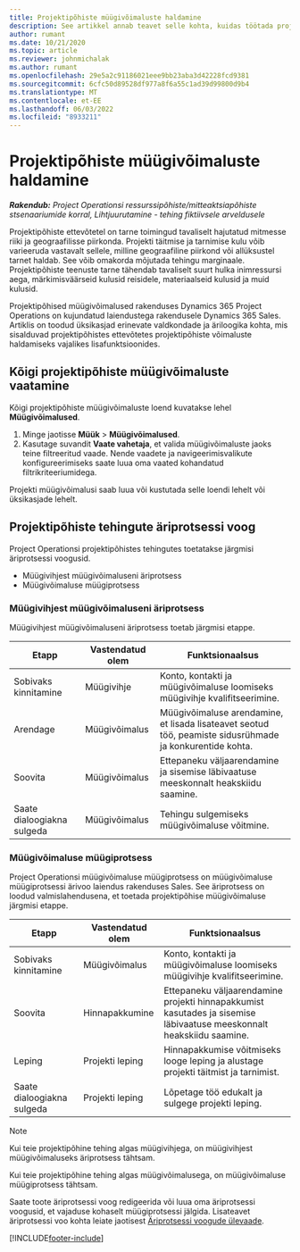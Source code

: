 ```yaml
---
title: Projektipõhiste müügivõimaluste haldamine
description: See artikkel annab teavet selle kohta, kuidas töötada projektidega seotud võimalustega.
author: rumant
ms.date: 10/21/2020
ms.topic: article
ms.reviewer: johnmichalak
ms.author: rumant
ms.openlocfilehash: 29e5a2c91186021eee9bb23aba3d42228fcd9381
ms.sourcegitcommit: 6cfc50d89528df977a8f6a55c1ad39d99800d9b4
ms.translationtype: MT
ms.contentlocale: et-EE
ms.lasthandoff: 06/03/2022
ms.locfileid: "8933211"
---
```

# <a name="manage-project-based-opportunities"></a>Projektipõhiste müügivõimaluste haldamine

_**Rakendub:** Project Operationsi ressurssipõhiste/mitteaktsiapõhiste stsenaariumide korral,  Lihtjuurutamine - tehing fiktiivsele arveldusele_

Projektipõhiste ettevõtetel on tarne toimingud tavaliselt hajutatud mitmesse riiki ja geograafilisse piirkonda. Projekti täitmise ja tarnimise kulu võib varieeruda vastavalt sellele, milline geograafiline piirkond või allüksustel tarnet haldab. See võib omakorda mõjutada tehingu marginaale. Projektipõhiste teenuste tarne tähendab tavaliselt suurt hulka inimressursi aega, märkimisväärseid kulusid reisidele, materiaalseid kulusid ja muid kulusid.

Projektipõhised müügivõimalused rakenduses Dynamics 365 Project Operations on kujundatud laiendustega rakendusele Dynamics 365 Sales. Artiklis on toodud üksikasjad erinevate valdkondade ja äriloogika kohta, mis sisalduvad projektipõhistes ettevõtetes projektipõhiste võimaluste haldamiseks vajalikes lisafunktsioonides.

## <a name="view-all-project-based-opportunities"></a>Kõigi projektipõhiste müügivõimaluste vaatamine

Kõigi projektipõhiste müügivõimaluste loend kuvatakse lehel **Müügivõimalused**. 

1. Minge jaotisse **Müük** > **Müügivõimalused**.
2. Kasutage suvandit **Vaate vahetaja**, et valida müügivõimaluste jaoks teine filtreeritud vaade. Nende vaadete ja navigeerimisvalikute konfigureerimiseks saate luua oma vaated kohandatud filtrikriteeriumidega.

Projekti müügivõimalusi saab luua või kustutada selle loendi lehelt või üksikasjade lehelt.

## <a name="business-process-flow-for-project-based-deals"></a>Projektipõhiste tehingute äriprotsessi voog

Project Operationsi projektipõhistes tehingutes toetatakse järgmisi äriprotsessi voogusid.

- Müügivihjest müügivõimaluseni äriprotsess
- Müügivõimaluse müügiprotsess

### <a name="lead-to-opportunity-business-process"></a>Müügivihjest müügivõimaluseni äriprotsess 
Müügivihjest müügivõimaluseni äriprotsess toetab järgmisi etappe.

| Etapp | Vastendatud olem | Funktsionaalsus |
| --- | --- | --- |
| Sobivaks kinnitamine | Müügivihje | Konto, kontakti ja müügivõimaluse loomiseks müügivihje kvalifitseerimine. |
| Arendage | Müügivõimalus | Müügivõimaluse arendamine, et lisada lisateavet seotud töö, peamiste sidusrühmade ja konkurentide kohta. |
| Soovita | Müügivõimalus | Ettepaneku väljaarendamine ja sisemise läbivaatuse meeskonnalt heakskiidu saamine. |
| Saate dialoogiakna sulgeda | Müügivõimalus | Tehingu sulgemiseks müügivõimaluse võitmine. |

### <a name="opportunity-sales-process"></a>Müügivõimaluse müügiprotsess
Project Operationsi müügivõimaluse müügiprotsess on müügivõimaluse müügiprotsessi ärivoo laiendus rakenduses Sales. See äriprotsess on loodud valmislahendusena, et toetada projektipõhise müügivõimaluse järgmisi etappe.

| Etapp | Vastendatud olem | Funktsionaalsus |
| --- | --- | --- |
| Sobivaks kinnitamine | Müügivõimalus | Konto, kontakti ja müügivõimaluse loomiseks müügivihje kvalifitseerimine. |
| Soovita | Hinnapakkumine | Ettepaneku väljaarendamine projekti hinnapakkumist kasutades ja sisemise läbivaatuse meeskonnalt heakskiidu saamine. |
| Leping | Projekti leping | Hinnapakkumise võitmiseks looge leping ja alustage projekti täitmist ja tarnimist. |
| Saate dialoogiakna sulgeda | Projekti leping | Lõpetage töö edukalt ja sulgege projekti leping. |

> [!NOTE]
> Kui teie projektipõhine tehing algas müügivihjega, on müügivihjest müügivõimaluseks äriprotsess tähtsam.
>
> Kui teie projektipõhine tehing algas müügivõimalusega, on müügivõimaluse müügiprotsess tähtsam.

Saate toote äriprotsessi voog redigeerida või luua oma äriprotsessi voogusid, et vajaduse kohaselt müügiprotsessi jälgida. Lisateavet äriprotsessi voo kohta leiate jaotisest [Äriprotsessi voogude ülevaade](/dynamics365/customerengagement/on-premises/customize/business-process-flows-overview).


[!INCLUDE[footer-include](../includes/footer-banner.md)]